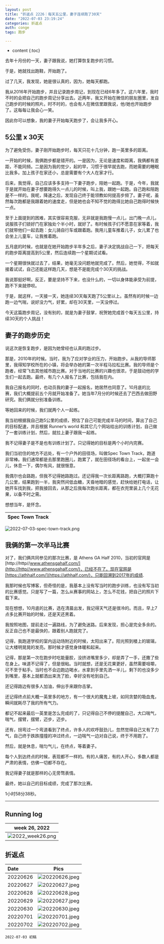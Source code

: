```yaml
---
layout: post
title: "折返点 2226｜每天五公里，妻子连续跑了30天"
date: "2022-07-03 23:19:24"
categories: 折返点
auth: conge
tags: 跑步

---
```

* content
{:toc}

去年十月份的一天，妻子跟我说，她打算恢复跑步的习惯。

于是，她就找出跑鞋，开始跑了。

过了几天，我发现，她是很认真的，因为，她每天都跑。

我从2016年开始跑步，并且记录跑步周记，到现在已经6年多了。这六年里，我时不时的会把自己的跑步周记分享出去。近两年，我又开始在微信的朋友圈里，发自己跑步的时候的照片。时不时的，也会有人在微信里跟我说，他/她也开始跑步了。这每每让我会心一笑。

因此你可以想象，我的妻子开始每天跑步了，会让我多开心。




## 5公里 x 30天

为了避免受伤，妻子刚开始跑步时，每天只花十几分钟，跑一英里多的距离。

一开始的时候，我俩跑步都是错开的。一是因为，无论是速度和距离，我俩都有差距，不能同频。二是因为我的觉少，起的早，习惯于很早就去跑，而她需要的睡眠比我多。加上孩子在家还小，总是需要有个大人在家才行。

后来，我觉得，自己应该多多支持一下妻子跑步，陪她一起跑。于是，今年，我就于是就开始在妻子想要跑得久一点儿的时候，叫上我，跟她一起跑。自己跑和陪跑是不一样的。我呢，降速之后，发现自己终于能领教如何提高步频了。妻子呢，虽然每次跑都是我跟着她的速度走，但是她也会不知不觉的跑得比她自己跑得时候快一点。

至于上面提到的困难，其实很容易克服，无非就是我跑慢一点儿，出门晚一点儿，说服孩子们锁好门在家独处个半小时，就好了。有时候孩子们不愿意在家等着，我们就带他们一起去跑：女儿骑自行车或跟着跑。我用儿童车推着儿子，女儿累了也会坐上儿童车，让我推着跑。

五月底的时候，也就是在她开始跑步半年多之后，妻子决定挑战自己一下，把每天的跑步距离提高到5公里，然后连续跑一个星期试试看。

一个星期很快就过去了，结果，她毫无没问题地就完成了。然后，她觉得，不如就接着试试，自己还能这样跑几天，想是不是能完成个30天的挑战。

我说那挺好啊，反正，要是坚持不下来，也没什么的，一切以身体能承受为前提，跑不下来就停呗。

于是，就这样，一天接一天，她连续30天每天跑了5公里以上。虽然有的时候一边跑一边气喘，说好没力气，好累，却在30天里，一天没停过。

今天这篇跑步周记，没有别的，就是为妻子鼓掌，祝贺她完成首个每天五公里，持续30天的个人挑战！

## 妻子的跑步历史

说这次是恢复跑步，是因为她曾经也认真的跑过步。

那是，2010年的时候。当时，我为了应对学业的压力，开始跑步。从我的导师那里，我得知学校所在的小镇，将会举办她的第一次半程马拉松比赛。我的导师是个跑者，经常飞去其他城市跑比赛。对于当地的比赛的兴趣也很浓，于是鼓动他的学生们一起去跑。最终，有几个人报名了比赛，包括我在内。

我自己报名的同时，也动员我的妻子一起报名，她居然也同意了。10月底的比赛，我们大概提前五个月就开始准备了。她当年7月分的时候还去了巴西去做田野研究。我们俩就分别准备训练。

等她回来的时候，我们就两个人一起练。

我当初根据我自己跑5公里的成绩，预估了自己可能完成半马的时间，算出了自己的目标配速，并且根据 Runner‘s world 和其它几个网站给出的训练计划，自己做了一套训练计划，然后，就拉上妻子跟我一起练。

我不记得妻子是不是也有训练计划了。只记得她的目标是两个小时内完赛。

我们当初住的地方不远处，有一个户外的田径场，叫做Spec Town Track，跑道非常棒。我们通常都是去那里跑圈儿，跑累了，就在田径场的看台上，一起坐一会儿，休息一下，偶尔有风，就很惬意。

我偶尔也会路跑，但我不记得她路跑过。还记得我一次长距离路跑，大概打算跑十几公里，结果跑到一半，我突然间低血糖，天昏地暗的感觉，赶快给她打电话，让她开车找到我，把我接回去，从那之后我每次跑长距离，都在衣兜里装上几个无花果，以备不时之需。

想想当年，是怀念。

|Spec Town Track|
|:----:|
![2022-07-03-spec-town-track.png](https://s2.loli.net/2022/07/04/Qm2ZgYWsnIXKceL.png)

## 我俩的第一次半马比赛

对了，我们俩共同参见的那次比赛，是 Athens GA Half 2010，当初的官网是[http://http//www.athensgahalf.com/](http://http//www.athensgahalf.com/)，已经不在了。现在官网是[https://athhalf.com/](https://athhalf.com/)，只能回溯到2017年的成绩.

我那时候也写博客，但奇怪的是，我基本上没有写当时的跑步训练，也没有写当初的比赛感觉。只是写了一篇，怎么从赛事的网站上，怎么不花钱，把自己的照片下载下来。

现在想想，10月底的比赛，选在清晨出发，我记得天气还是很冷的。而且，早上7点多比赛开始的时候，还是天还黑着。

我按照地图，提前走过一遍路线，为了避免迷路。后来发现，担心是完全多余的。反正自己也不是最快的，跟着别人跑就完了。

记得，我跑道学校的室内运动场附近的时候，太阳出来了。阳光照到楼上的玻璃，让大楼明晃晃的发亮。那时候才感觉身体暖和起来。

记得，那是第一次在跑步时吃能量胶，没挤进嘴里多少，却是弄了一手，还撒了些在身上。味道不记得了，但是很粘。当时就想，还是无花果更好，虽然需要咀嚼，可不至于粘手。当时也不会边跑边喝水，水拿到手里先洒一半儿，剩下的也没多少到嘴里，基本上就都洒出来洗了脸，幸好没有呛到自己。

还记得路边有很多人加油，伸出手来跟你击掌。

还记得终点前大概一英里多的地方，有一个很大的魔鬼上坡，如同贪婪的吸血鬼，瞬间就耗尽了我的所有气力。

都记不起来最后一英里是怎么完成的了，只记得自己不停的提醒自己，大口喘气，喘气，摆臂，摆臂，迈步，迈步。

还有，拐弯过一个弯道看到了终点，许多人的欢呼鼓劲儿，忽然觉得自己又有了力气，自己终于跌跌撞撞的冲过终点，一边喘气一边对自己说，终于不用跑了。

然后，就是休息，喘匀气儿，在终点，等着妻子。

每个人到达终点的时候，表现都不一样的。有的人痛苦，有的人开心，多数人都是严肃的表情，仿佛一切都不存在。

我记得妻子就是那样的心无旁骛表情。

最终，她以自己的目标成绩，完成了那次比赛。

1小时58分38秒。

----

## Running log

|week 26, 2022|
|:----:|
|![2022_week26.png](https://s2.loli.net/2022/07/03/rJHUSDNY1hqleGk.png)|


## 折返点

|Date|Pics|
|:----|:----:|
|20220626|![20220626.jpeg](https://s2.loli.net/2022/07/03/Rhbasd12CMtWQYz.jpg)|
|20220627|![20220627.jpeg](https://s2.loli.net/2022/07/03/rCj8DEzgYWQu4AM.jpg) |
|20220628|![20220628.jpeg](https://s2.loli.net/2022/07/03/wOzBf4apxS1hMEc.jpg) |
|20220629|![20220627.jpeg](https://s2.loli.net/2022/07/03/rCj8DEzgYWQu4AM.jpg) |
|20220630|![20220630.jpeg](https://s2.loli.net/2022/07/03/VQs9Ir8OKBNoD5i.jpg) |
|20220701|![20220701.jpeg](https://s2.loli.net/2022/07/03/tcgn1oiEH45L38y.jpg) |
|20220702|![20220702.jpeg](https://s2.loli.net/2022/07/03/h3mfW9DMa4ApYq2.jpg) |


```
2022-07-03 初稿
```
